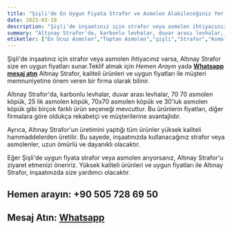 ```yaml
---
title: "Şişli'de En Uygun Fiyata Strafor ve Asmolen Alabileceğiniz Yer: Altınay Strafor"
date: 2023-03-18
description: "Şişli'de inşaatınız için strafor veya asmolen ihtiyacınız varsa, Altınay Strafor size en uygun fiyatları sunar. Altınay Strafor, kaliteli ürünleri ve uygun fiyatları ile müşteri memnuniyetine önem veren bir firma olarak bilinir."
summary: "Altınay Strafor'da, karbonlu levhalar, duvar arası levhalar, 70 70 asmolen köpük, 25 lik asmolen köpük, 70x70 asmolen köpük ve 30'luk asmolen köpük gibi birçok farklı ürün seçeneği mevcuttur."
etiketler: ["En Ucuz Asmolen","Toptan Asmolen","şişli","Strafor","Asmolen","Altınay Strafor","Strafor","asmolen köpük","strafor köpük"]
---
```

Şişli'de inşaatınız için strafor veya asmolen ihtiyacınız varsa, Altınay Strafor size en uygun fiyatları sunar.<a rel="nofollow" tel="+905057286950">Teklif almak için *Hemen Arayın*</a> yada
<a rel="nofollow" href="https://api.whatsapp.com/send?phone=905057286950">**Whatsapp mesaj atın**</a> Altınay Strafor, kaliteli ürünleri ve uygun fiyatları ile müşteri memnuniyetine önem veren bir firma olarak bilinir.

Altınay Strafor'da, karbonlu levhalar, duvar arası levhalar, 70 70 asmolen köpük, 25 lik asmolen köpük, 70x70 asmolen köpük ve 30'luk asmolen köpük gibi birçok farklı ürün seçeneği mevcuttur. Bu ürünlerin fiyatları, diğer firmalara göre oldukça rekabetçi ve müşterilerine avantajlıdır.

Ayrıca, Altınay Strafor'un üretimini yaptığı tüm ürünler yüksek kaliteli hammaddelerden üretilir. Bu sayede, inşaatınızda kullanacağınız strafor veya asmolenler, uzun ömürlü ve dayanıklı olacaktır.

Eğer Şişli'de uygun fiyata strafor veya asmolen arıyorsanız, Altınay Strafor'u ziyaret etmenizi öneririz. Yüksek kaliteli ürünleri ve uygun fiyatları ile Altınay Strafor, inşaatınızda size yardımcı olacaktır.


## Hemen arayın: <a rel="nofollow" tel="+905057286950"> +90 505 728 69 50 </a>
## Mesaj Atın: <a rel="nofollow" href="https://api.whatsapp.com/send?phone=905057286950">**Whatsapp**</a>
